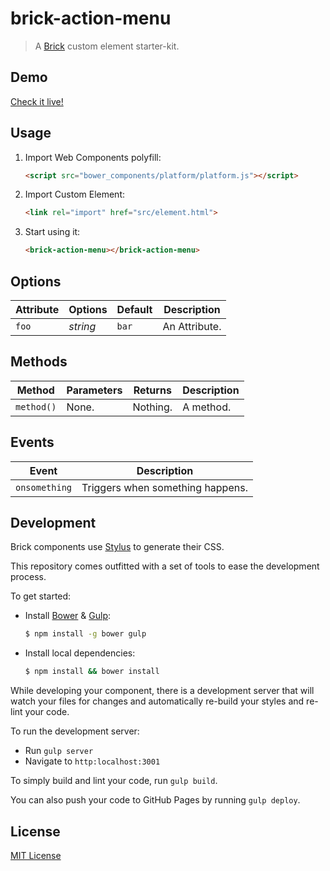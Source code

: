 # brick-action-menu

> A [Brick](https://github.com/mozilla/brick/) custom element starter-kit.

## Demo

[Check it live!](http://lmorchard.github.io/brick-action-menu)

## Usage

1. Import Web Components polyfill:

    ```html
    <script src="bower_components/platform/platform.js"></script>
    ```

2. Import Custom Element:

    ```html
    <link rel="import" href="src/element.html">
    ```

3. Start using it:

    ```html
    <brick-action-menu></brick-action-menu>
    ```

## Options

Attribute     | Options     | Default      | Description
---           | ---         | ---          | ---
`foo`         | *string*    | `bar`        | An Attribute.

## Methods

Method        | Parameters   | Returns     | Description
---           | ---          | ---         | ---
`method()`    | None.        | Nothing.    | A method.

## Events

Event         | Description
---           | ---
`onsomething` | Triggers when something happens.

## Development

Brick components use [Stylus](http://learnboost.github.com/stylus/) to generate their CSS.

This repository comes outfitted with a set of tools to ease the development process.

To get started:

* Install [Bower](http://bower.io/) & [Gulp](http://gulpjs.com/):

    ```sh
    $ npm install -g bower gulp
    ```

* Install local dependencies:

    ```sh
    $ npm install && bower install
    ```

While developing your component, there is a development server that will watch your files for changes and automatically re-build your styles and re-lint your code.

To run the development server:

* Run `gulp server`
* Navigate to `http:localhost:3001`

To simply build and lint your code, run `gulp build`.

You can also push your code to GitHub Pages by running `gulp deploy`.

## License

[MIT License](http://opensource.org/licenses/MIT)
